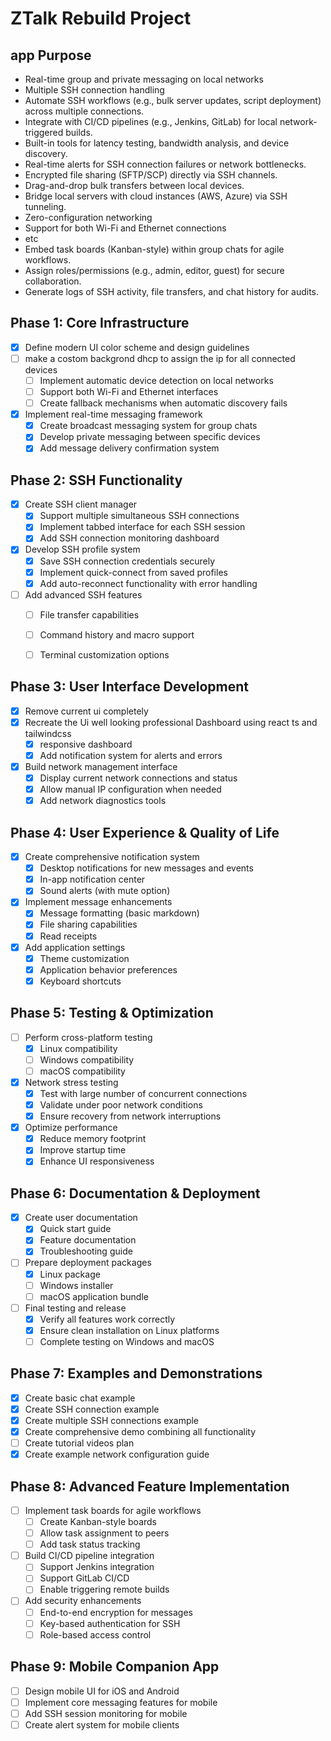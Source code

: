 # ZTalk Rebuild Project

## app Purpose
- Real-time group and private messaging on local networks
- Multiple SSH connection handling 
- Automate SSH workflows (e.g., bulk server updates, script deployment) across multiple connections.
- Integrate with CI/CD pipelines (e.g., Jenkins, GitLab) for local network-triggered builds.
- Built-in tools for latency testing, bandwidth analysis, and device discovery.
- Real-time alerts for SSH connection failures or network bottlenecks.
- Encrypted file sharing (SFTP/SCP) directly via SSH channels.
- Drag-and-drop bulk transfers between local devices.
- Bridge local servers with cloud instances (AWS, Azure) via SSH tunneling.
- Zero-configuration networking
- Support for both Wi-Fi and Ethernet connections
- etc
- Embed task boards (Kanban-style) within group chats for agile workflows.
- Assign roles/permissions (e.g., admin, editor, guest) for secure collaboration.
- Generate logs of SSH activity, file transfers, and chat history for audits.


  

## Phase 1: Core Infrastructure
- [x] Define modern UI color scheme and design guidelines
- [ ] make a costom backgrond dhcp to assign the ip for all connected devices
  - [ ] Implement automatic device detection on local networks
  - [ ] Support both Wi-Fi and Ethernet interfaces
  - [ ] Create fallback mechanisms when automatic discovery fails
- [x] Implement real-time messaging framework
  - [x] Create broadcast messaging system for group chats
  - [x] Develop private messaging between specific devices
  - [x] Add message delivery confirmation system

## Phase 2: SSH Functionality
- [x] Create SSH client manager
  - [x] Support multiple simultaneous SSH connections
  - [x] Implement tabbed interface for each SSH session
  - [x] Add SSH connection monitoring dashboard
- [x] Develop SSH profile system
  - [x] Save SSH connection credentials securely
  - [x] Implement quick-connect from saved profiles
  - [x] Add auto-reconnect functionality with error handling
- [ ] Add advanced SSH features
  - [ ] File transfer capabilities
  - [ ] Command history and macro support
  - [ ] Terminal customization options


## Phase 3: User Interface Development
- [x] Remove current ui completely
- [x] Recreate the Ui well looking professional Dashboard using react ts and tailwindcss
  - [x] responsive dashboard
  - [x] Add notification system for alerts and errors
- [x] Build network management interface
  - [x] Display current network connections and status
  - [x] Allow manual IP configuration when needed
  - [x] Add network diagnostics tools

## Phase 4: User Experience & Quality of Life
- [x] Create comprehensive notification system
  - [x] Desktop notifications for new messages and events
  - [x] In-app notification center
  - [x] Sound alerts (with mute option)
- [x] Implement message enhancements
  - [x] Message formatting (basic markdown)
  - [x] File sharing capabilities
  - [x] Read receipts
- [x] Add application settings
  - [x] Theme customization
  - [x] Application behavior preferences
  - [x] Keyboard shortcuts

## Phase 5: Testing & Optimization
- [ ] Perform cross-platform testing
  - [x] Linux compatibility
  - [ ] Windows compatibility
  - [ ] macOS compatibility
- [x] Network stress testing
  - [x] Test with large number of concurrent connections
  - [x] Validate under poor network conditions
  - [x] Ensure recovery from network interruptions
- [x] Optimize performance
  - [x] Reduce memory footprint
  - [x] Improve startup time
  - [x] Enhance UI responsiveness

## Phase 6: Documentation & Deployment
- [x] Create user documentation
  - [x] Quick start guide
  - [x] Feature documentation
  - [x] Troubleshooting guide
- [ ] Prepare deployment packages
  - [x] Linux package
  - [ ] Windows installer
  - [ ] macOS application bundle
- [ ] Final testing and release
  - [x] Verify all features work correctly
  - [x] Ensure clean installation on Linux platforms
  - [ ] Complete testing on Windows and macOS

## Phase 7: Examples and Demonstrations
- [x] Create basic chat example
- [x] Create SSH connection example
- [x] Create multiple SSH connections example
- [x] Create comprehensive demo combining all functionality
- [ ] Create tutorial videos plan
- [x] Create example network configuration guide

## Phase 8: Advanced Feature Implementation
- [ ] Implement task boards for agile workflows
  - [ ] Create Kanban-style boards
  - [ ] Allow task assignment to peers
  - [ ] Add task status tracking
- [ ] Build CI/CD pipeline integration
  - [ ] Support Jenkins integration
  - [ ] Support GitLab CI/CD
  - [ ] Enable triggering remote builds
- [ ] Add security enhancements
  - [ ] End-to-end encryption for messages
  - [ ] Key-based authentication for SSH
  - [ ] Role-based access control

## Phase 9: Mobile Companion App
- [ ] Design mobile UI for iOS and Android
- [ ] Implement core messaging features for mobile
- [ ] Add SSH session monitoring for mobile
- [ ] Create alert system for mobile clients
